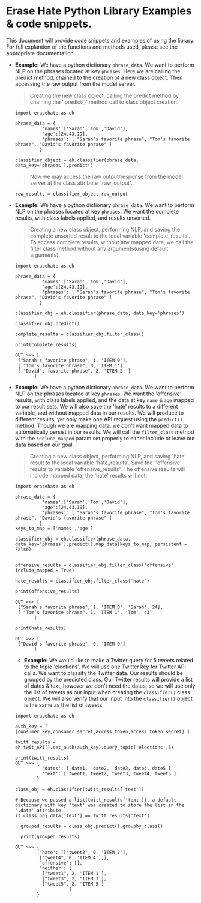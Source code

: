 # Erase Hate Python Library Examples & code snippets.

This document will provide code snippets and examples of using the library. For full explantion of the functions and methods used, please see the appropriate documentation.


* **Example:**
  We have a python dictionary `phrase_data`. We want to perform NLP on the phrases located at key `phrases`. Here we are calling the predict method, chained to the creation of a new class object. Then accessing the raw output from the model server.

  > Creating the new class object, calling the predict method by chaining the '.predict()' method call to class object creation.
  ~~~~
  import erasehate as eh

  phrase_data = {
            'names':['Sarah','Tom','David'],
            'age':[24,43,19],
            'phrases': [ "Sarah's favorite phrase", "Tom's favorite phrase", "David's favorite phrase" ]
           }

  classifier_object = eh.classifier(phrase_data, data_key='phrases').predict()
  ~~~~
  > Now we may access the raw output/response from the model server at the class attribute '.raw_output'.
  ~~~~
  raw_results = classifier_object.raw_output
  ~~~~


* **Example:**
  We have a python dictionary `phrase_data`. We want to perform NLP on the phrases located at key `phrases`. We want the complete results, with class labels applied, and results unsorted.
  > Creating a new class object, performing NLP, and saving the complete unsorted result to the local variable 'complete_results'. To access complete results, without any mapped data, we call the filter class method without any arguments(using default arguments).
  ~~~~
  import erasehate as eh

  phrase_data = {
            'names':['Sarah','Tom','David'],
            'age':[24,43,19],
            'phrases': [ "Sarah's favorite phrase", "Tom's favorite phrase", "David's favorite phrase" ]
           }

  classifier_obj = eh.classifier(phrase_data, data_key='phrases')

  classifier_obj.predict()

  complete_results = classifier_obj.filter_class()

  print(complete_results)

  OUT >>> [
   ["Sarah's favorite phrase", 1, 'ITEM 0'],
   [ "Tom's favorite phrase", 0, 'ITEM 1'],
   [ "David's favorite phrase", 2, 'ITEM 2' ]
         ]
  ~~~~

* **Example:**
  We have a python dictionary `phrase_data`. We want to perform NLP on the phrases located at key `phrases`. We want the 'offensive' results, with class labels applied, and the data at key `name` &  `age` mapped to our result sets. We will also save the 'hate' results to a different variable, and without mapped data in our results.  We will produce to different results, yet  only make one API request using the  `predict()` method. Though we are mapping data, we don't want mapped data to automatically persist in our results. We will call the `filter_class` method with the `include_mapped` param set properly to either include or leave out data based on our goal.
  > Creating a new class object, performing NLP, and saving 'hate' result to the local variable 'hate_results'. Save the ''offensive' results to variable 'offensive_results'. The offensive results will include mapped data, the 'hate' results will not.
  ~~~~
  import erasehate as eh

  phrase_data = {
            'names':['Sarah','Tom','David'],
            'age':[24,43,19],
            'phrases': [ "Sarah's favorite phrase", "Tom's favorite phrase", "David's favorite phrase" ]
           }
  keys_to_map = ['names','age']

  classifier_obj = eh.classifier(phrase_data, data_key='phrases').predict().map_data(keys_to_map, persistent = False)


  offensive_results = classifier_obj.filter_class('offensive', include_mapped = True)

  hate_results = classifier_obj.filter_class('hate')

  print(offensive_results)

  OUT >>> [
   ["Sarah's favorite phrase", 1, 'ITEM 0', 'Sarah', 24],
   [ "Tom's favorite phrase", 1, 'ITEM 1', 'Tom', 43]
         ]

  print(hate_results)

  OUT >>> [
   ["David's favorite phrase", 0, 'ITEM 0']
         ]
  ~~~~

  * **Example:**
  We would like to make a Twitter query for 5 tweets related to the topic 'elections'. We will use one Twitter key for Twitter API calls. We want to classify the Twitter data. Our results should be grouped by the predicted class. Our Twitter results will provide a list of dates & text, however we don't need the dates, so we will use only the list of tweets as our input when creating the `classifier()` class object. We will also verify that our input into the `classifier()` object is the same as the list of tweets.

  ~~~~
  import erasehate as eh

  auth_key = [ [consumer_key,consumer_secret,access_token,access_token_secret] ]

  twitt_results = eh.twit_API().set_auth(auth_key).query_topic('elections',5)

  print(twitt_results)
  OUT >>> {
            'dates': [ date1,  date2,  date3, date4, date5 ]
            'text': [ tweet1, tweet2, tweet3, tweet4, tweet5 ]
          }

  class_obj = eh.classifier(twitt_results['text'])

  # Because we passed a list(twitt_results['text']), a default dictionary with key 'text' was created to store the list in the '.data' attribute.
  if class_obj.data['text'] == twitt_results['text']:

    grouped_results = class_obj.predict().groupby_class()

    print(grouped_results)

  OUT >>> {
           'hate': [["tweet2", 0, 'ITEM 2'],
           ["tweet4", 0, 'ITEM 4'],],
           'offensive': [],
           'neither': [
            ["tweet1", 2, 'ITEM 1'],
            ["tweet3", 2, 'ITEM 3'],
            ["tweet5", 2, 'ITEM 5']
                      ]
          }
  ~~~~
